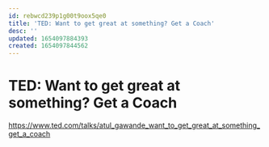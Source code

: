 ```yaml
---
id: rebwcd239p1g00t9oox5qe0
title: 'TED: Want to get great at something? Get a Coach'
desc: ''
updated: 1654097884393
created: 1654097844562
---
```


# TED: Want to get great at something? Get a Coach

https://www.ted.com/talks/atul_gawande_want_to_get_great_at_something_get_a_coach
